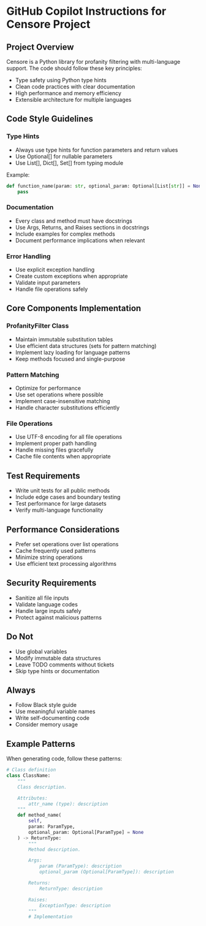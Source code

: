
# GitHub Copilot Instructions for Censore Project

## Project Overview

Censore is a Python library for profanity filtering with multi-language support. The code should follow these key principles:

- Type safety using Python type hints
- Clean code practices with clear documentation
- High performance and memory efficiency
- Extensible architecture for multiple languages

## Code Style Guidelines

### Type Hints

- Always use type hints for function parameters and return values
- Use Optional[] for nullable parameters
- Use List[], Dict[], Set[] from typing module

Example:

```python
def function_name(param: str, optional_param: Optional[List[str]] = None) -> bool:
    pass
```

### Documentation

- Every class and method must have docstrings
- Use Args, Returns, and Raises sections in docstrings
- Include examples for complex methods
- Document performance implications when relevant

### Error Handling

- Use explicit exception handling
- Create custom exceptions when appropriate
- Validate input parameters
- Handle file operations safely

## Core Components Implementation

### ProfanityFilter Class

- Maintain immutable substitution tables
- Use efficient data structures (sets for pattern matching)
- Implement lazy loading for language patterns
- Keep methods focused and single-purpose

### Pattern Matching

- Optimize for performance
- Use set operations where possible
- Implement case-insensitive matching
- Handle character substitutions efficiently

### File Operations

- Use UTF-8 encoding for all file operations
- Implement proper path handling
- Handle missing files gracefully
- Cache file contents when appropriate

## Test Requirements

- Write unit tests for all public methods
- Include edge cases and boundary testing
- Test performance for large datasets
- Verify multi-language functionality

## Performance Considerations

- Prefer set operations over list operations
- Cache frequently used patterns
- Minimize string operations
- Use efficient text processing algorithms

## Security Requirements

- Sanitize all file inputs
- Validate language codes
- Handle large inputs safely
- Protect against malicious patterns

## Do Not

- Use global variables
- Modify immutable data structures
- Leave TODO comments without tickets
- Skip type hints or documentation

## Always

- Follow Black style guide
- Use meaningful variable names
- Write self-documenting code
- Consider memory usage

## Example Patterns

When generating code, follow these patterns:

```python
# Class definition
class ClassName:
    """
    Class description.

    Attributes:
        attr_name (type): description
    """
    def method_name(
        self,
        param: ParamType,
        optional_param: Optional[ParamType] = None
    ) -> ReturnType:
        """
        Method description.

        Args:
            param (ParamType): description
            optional_param (Optional[ParamType]): description

        Returns:
            ReturnType: description

        Raises:
            ExceptionType: description
        """
        # Implementation
```
